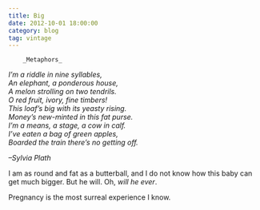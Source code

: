 ```yaml
---
title: Big
date: 2012-10-01 18:00:00
category: blog
tag: vintage
---
```

        _Metaphors_

_I’m a riddle in nine syllables,  
 An elephant, a ponderous house,  
 A melon strolling on two tendrils.  
 O red fruit, ivory, fine timbers!  
 This loaf’s big with its yeasty rising.  
 Money’s new-minted in this fat purse.  
 I’m a means, a stage, a cow in calf.  
 I’ve eaten a bag of green apples,  
 Boarded the train there’s no getting off._

_–Sylvia Plath_

I am as round and fat as a butterball, and I do not know how this baby can get much bigger. But he will. Oh, _will he ever_.

Pregnancy is the most surreal experience I know.